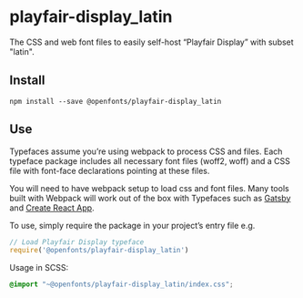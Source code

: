 
# playfair-display_latin

The CSS and web font files to easily self-host “Playfair Display” with subset "latin".

## Install

`npm install --save @openfonts/playfair-display_latin`

## Use

Typefaces assume you’re using webpack to process CSS and files. Each typeface
package includes all necessary font files (woff2, woff) and a CSS file with
font-face declarations pointing at these files.

You will need to have webpack setup to load css and font files. Many tools built
with Webpack will work out of the box with Typefaces such as [Gatsby](https://github.com/gatsbyjs/gatsby)
and [Create React App](https://github.com/facebookincubator/create-react-app).

To use, simply require the package in your project’s entry file e.g.

```javascript
// Load Playfair Display typeface
require('@openfonts/playfair-display_latin')
```

Usage in SCSS:
```scss
@import "~@openfonts/playfair-display_latin/index.css";
```
